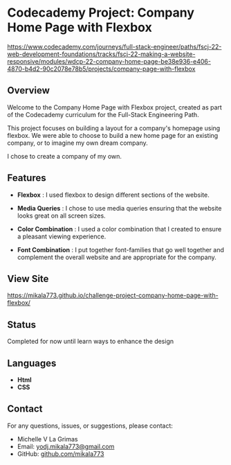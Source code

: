 # Codecademy Project: Company Home Page with Flexbox

https://www.codecademy.com/journeys/full-stack-engineer/paths/fscj-22-web-development-foundations/tracks/fscj-22-making-a-website-responsive/modules/wdcp-22-company-home-page-be38e936-e406-4870-b4d2-90c2078e78b5/projects/company-page-with-flexbox 

## Overview

Welcome to the Company Home Page with Flexbox project, created as part of the Codecademy curriculum for the Full-Stack Engineering Path.

This project focuses on building a layout for a company's homepage using flexbox. We were able to choose to build a new home page for an existing company, or to imagine my own dream company. 

I chose to create a company of my own.

## Features

- **Flexbox** : I used flexbox to design different sections of the website.

- **Media Queries** : I chose to use media queries ensuring that the website looks great on all screen sizes.

- **Color Combination** : I used a color combination that I created to ensure a pleasant viewing experience.

- **Font Combination** : I put together font-families that go well together and complement the overall website and are appropriate for the company.

## View Site

https://mikala773.github.io/challenge-project-company-home-page-with-flexbox/

## Status

Completed for now until learn ways to enhance the design

## Languages

- **Html**
- **CSS**

## Contact

For any questions, issues, or suggestions, please contact:

- Michelle V La Grimas
- Email: yodj.mikala773@gmail.com
- GitHub: [github.com/mikala773](https://github.com/mikala773)
